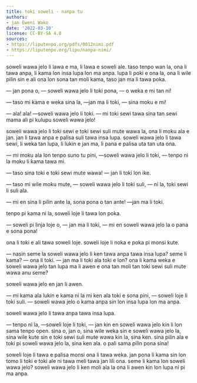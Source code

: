 ```yaml
---
title: toki soweli - nanpa tu
authors:
- jan Eweni Wako
date: '2022-03-10'
license: CC-BY-SA 4.0
sources:
- https://liputenpo.org/pdfs/0012nimi.pdf
- https://liputenpo.org/lipu/nanpa-nimi/
---
```


soweli wawa jelo li lawa e ma, li lawa e soweli ale. taso tenpo wan la, ona li tawa anpa, li kama lon insa lupa lon ma anpa. lupa li poki e ona la, ona li wile pilin sin e ali ona lon sona tan moli kama, taso jan ma li tawa poka.

— jan pona o, — soweli wawa jelo li toki pona, — o weka e mi tan ni!

— taso mi kama e weka sina la, —jan ma li toki, — sina moku e mi!

— ala! ala! —soweli wawa jelo li toki. — mi toki sewi tawa sina tan sewi mama ali pi kulupu soweli wawa jelo!

soweli wawa jelo li toki sewi e toki sewi suli mute wawa la, ona li moku ala e jan. jan li tawa anpa e palisa suli tawa insa lupa. soweli wawa jelo li tawa sewi, li weka tan lupa, li lukin e jan ma, li pana e palisa uta tan uta ona.

— mi moku ala lon tenpo suno tu pini, —soweli wawa jelo li toki, — tenpo ni la moku li kama tawa mi.

— taso sina toki e toki sewi mute wawa! — jan li toki lon ike.

— taso mi wile moku mute, — soweli wawa jelo li toki suli, — ni la, toki sewi li suli ala.

— mi en sina li pilin ante la, sona pona o tan ante! —jan ma li toki.

tenpo pi kama ni la, soweli loje li tawa lon poka.

— soweli pi linja loje o, — jan ma li toki, — mi en soweli wawa jelo la o pana e sona pona!

ona li toki e ali tawa soweli loje. soweli loje li noka e poka pi monsi kute.

— nasin seme la soweli wawa jelo li ken tawa anpa tawa insa lupa? seme li kama? — ona li toki. — jan ma li toki ala toki e lon? ona li kama weka e soweli wawa jelo tan lupa ma li awen e ona tan moli tan toki sewi suli mute wawa anu seme?

soweli wawa jelo en jan li awen.

— mi kama ala lukin e kama ni la mi ken ala toki e sona pini, — soweli loje li toki suli. — soweli wawa jelo o kama anpa sin lon insa lupa lon ma anpa.

soweli wawa jelo li tawa anpa tawa insa lupa.

— tenpo ni la, —soweli loje li toki, — jan kin en soweli wawa jelo kin li lon sama tenpo open. sina o, jan o, sina wile weka sin e soweli wawa jelo la, sina wile kute sin e toki sewi suli mute wawa kin la, sina ken. sina pilin ala e toki pi soweli wawa jelo la, sina ken ala. o pali sama pilin pona sina!

soweli loje li tawa e palisa monsi ona li tawa weka. jan pona li kama sin lon tomo li toki e toki ale ni tawa meli tawa jan lili ona. seme li kama lon soweli wawa jelo? soweli wawa jelo li ken moli ala la ona li awen kin lon lupa ni pi ma anpa.